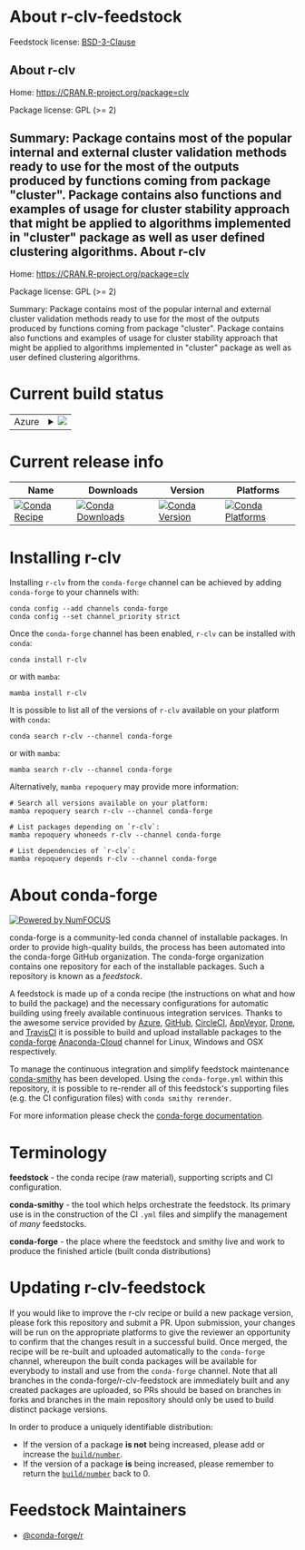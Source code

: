 About r-clv-feedstock
=====================

Feedstock license: [BSD-3-Clause](https://github.com/conda-forge/r-clv-feedstock/blob/main/LICENSE.txt)

About r-clv
-----------

Home: https://CRAN.R-project.org/package=clv

Package license: GPL (>= 2)

Summary: Package contains most of the popular internal and external cluster validation methods ready to use for the most of the outputs produced by functions coming from package "cluster". Package contains also functions and examples of usage for cluster stability approach that might be applied to algorithms implemented in "cluster" package as well as user defined clustering algorithms.
About r-clv
-----------

Home: https://CRAN.R-project.org/package=clv

Package license: GPL (>= 2)

Summary: Package contains most of the popular internal and external cluster validation methods ready to use for the most of the outputs produced by functions coming from package "cluster". Package contains also functions and examples of usage for cluster stability approach that might be applied to algorithms implemented in "cluster" package as well as user defined clustering algorithms.

Current build status
====================


<table>
    
  <tr>
    <td>Azure</td>
    <td>
      <details>
        <summary>
          <a href="https://dev.azure.com/conda-forge/feedstock-builds/_build/latest?definitionId=7344&branchName=main">
            <img src="https://dev.azure.com/conda-forge/feedstock-builds/_apis/build/status/r-clv-feedstock?branchName=main">
          </a>
        </summary>
        <table>
          <thead><tr><th>Variant</th><th>Status</th></tr></thead>
          <tbody><tr>
              <td>linux_64_r_base4.1</td>
              <td>
                <a href="https://dev.azure.com/conda-forge/feedstock-builds/_build/latest?definitionId=7344&branchName=main">
                  <img src="https://dev.azure.com/conda-forge/feedstock-builds/_apis/build/status/r-clv-feedstock?branchName=main&jobName=linux&configuration=linux%20linux_64_r_base4.1" alt="variant">
                </a>
              </td>
            </tr><tr>
              <td>linux_64_r_base4.2</td>
              <td>
                <a href="https://dev.azure.com/conda-forge/feedstock-builds/_build/latest?definitionId=7344&branchName=main">
                  <img src="https://dev.azure.com/conda-forge/feedstock-builds/_apis/build/status/r-clv-feedstock?branchName=main&jobName=linux&configuration=linux%20linux_64_r_base4.2" alt="variant">
                </a>
              </td>
            </tr><tr>
              <td>osx_64_r_base4.1</td>
              <td>
                <a href="https://dev.azure.com/conda-forge/feedstock-builds/_build/latest?definitionId=7344&branchName=main">
                  <img src="https://dev.azure.com/conda-forge/feedstock-builds/_apis/build/status/r-clv-feedstock?branchName=main&jobName=osx&configuration=osx%20osx_64_r_base4.1" alt="variant">
                </a>
              </td>
            </tr><tr>
              <td>osx_64_r_base4.2</td>
              <td>
                <a href="https://dev.azure.com/conda-forge/feedstock-builds/_build/latest?definitionId=7344&branchName=main">
                  <img src="https://dev.azure.com/conda-forge/feedstock-builds/_apis/build/status/r-clv-feedstock?branchName=main&jobName=osx&configuration=osx%20osx_64_r_base4.2" alt="variant">
                </a>
              </td>
            </tr><tr>
              <td>win_64</td>
              <td>
                <a href="https://dev.azure.com/conda-forge/feedstock-builds/_build/latest?definitionId=7344&branchName=main">
                  <img src="https://dev.azure.com/conda-forge/feedstock-builds/_apis/build/status/r-clv-feedstock?branchName=main&jobName=win&configuration=win%20win_64_" alt="variant">
                </a>
              </td>
            </tr>
          </tbody>
        </table>
      </details>
    </td>
  </tr>
</table>

Current release info
====================

| Name | Downloads | Version | Platforms |
| --- | --- | --- | --- |
| [![Conda Recipe](https://img.shields.io/badge/recipe-r--clv-green.svg)](https://anaconda.org/conda-forge/r-clv) | [![Conda Downloads](https://img.shields.io/conda/dn/conda-forge/r-clv.svg)](https://anaconda.org/conda-forge/r-clv) | [![Conda Version](https://img.shields.io/conda/vn/conda-forge/r-clv.svg)](https://anaconda.org/conda-forge/r-clv) | [![Conda Platforms](https://img.shields.io/conda/pn/conda-forge/r-clv.svg)](https://anaconda.org/conda-forge/r-clv) |

Installing r-clv
================

Installing `r-clv` from the `conda-forge` channel can be achieved by adding `conda-forge` to your channels with:

```
conda config --add channels conda-forge
conda config --set channel_priority strict
```

Once the `conda-forge` channel has been enabled, `r-clv` can be installed with `conda`:

```
conda install r-clv
```

or with `mamba`:

```
mamba install r-clv
```

It is possible to list all of the versions of `r-clv` available on your platform with `conda`:

```
conda search r-clv --channel conda-forge
```

or with `mamba`:

```
mamba search r-clv --channel conda-forge
```

Alternatively, `mamba repoquery` may provide more information:

```
# Search all versions available on your platform:
mamba repoquery search r-clv --channel conda-forge

# List packages depending on `r-clv`:
mamba repoquery whoneeds r-clv --channel conda-forge

# List dependencies of `r-clv`:
mamba repoquery depends r-clv --channel conda-forge
```


About conda-forge
=================

[![Powered by
NumFOCUS](https://img.shields.io/badge/powered%20by-NumFOCUS-orange.svg?style=flat&colorA=E1523D&colorB=007D8A)](https://numfocus.org)

conda-forge is a community-led conda channel of installable packages.
In order to provide high-quality builds, the process has been automated into the
conda-forge GitHub organization. The conda-forge organization contains one repository
for each of the installable packages. Such a repository is known as a *feedstock*.

A feedstock is made up of a conda recipe (the instructions on what and how to build
the package) and the necessary configurations for automatic building using freely
available continuous integration services. Thanks to the awesome service provided by
[Azure](https://azure.microsoft.com/en-us/services/devops/), [GitHub](https://github.com/),
[CircleCI](https://circleci.com/), [AppVeyor](https://www.appveyor.com/),
[Drone](https://cloud.drone.io/welcome), and [TravisCI](https://travis-ci.com/)
it is possible to build and upload installable packages to the
[conda-forge](https://anaconda.org/conda-forge) [Anaconda-Cloud](https://anaconda.org/)
channel for Linux, Windows and OSX respectively.

To manage the continuous integration and simplify feedstock maintenance
[conda-smithy](https://github.com/conda-forge/conda-smithy) has been developed.
Using the ``conda-forge.yml`` within this repository, it is possible to re-render all of
this feedstock's supporting files (e.g. the CI configuration files) with ``conda smithy rerender``.

For more information please check the [conda-forge documentation](https://conda-forge.org/docs/).

Terminology
===========

**feedstock** - the conda recipe (raw material), supporting scripts and CI configuration.

**conda-smithy** - the tool which helps orchestrate the feedstock.
                   Its primary use is in the construction of the CI ``.yml`` files
                   and simplify the management of *many* feedstocks.

**conda-forge** - the place where the feedstock and smithy live and work to
                  produce the finished article (built conda distributions)


Updating r-clv-feedstock
========================

If you would like to improve the r-clv recipe or build a new
package version, please fork this repository and submit a PR. Upon submission,
your changes will be run on the appropriate platforms to give the reviewer an
opportunity to confirm that the changes result in a successful build. Once
merged, the recipe will be re-built and uploaded automatically to the
`conda-forge` channel, whereupon the built conda packages will be available for
everybody to install and use from the `conda-forge` channel.
Note that all branches in the conda-forge/r-clv-feedstock are
immediately built and any created packages are uploaded, so PRs should be based
on branches in forks and branches in the main repository should only be used to
build distinct package versions.

In order to produce a uniquely identifiable distribution:
 * If the version of a package **is not** being increased, please add or increase
   the [``build/number``](https://docs.conda.io/projects/conda-build/en/latest/resources/define-metadata.html#build-number-and-string).
 * If the version of a package **is** being increased, please remember to return
   the [``build/number``](https://docs.conda.io/projects/conda-build/en/latest/resources/define-metadata.html#build-number-and-string)
   back to 0.

Feedstock Maintainers
=====================

* [@conda-forge/r](https://github.com/conda-forge/r/)

